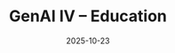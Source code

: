 ---
layout: lecture
published: true    # jekyll on to ensure lecture content is rendered
released: true    # custom variable to display link on webpage
number: 9
week: 9
date: 2025-10-23
presented_by: Lisa Yan
title: GenAI IV – Education
files:
  slides: https://drive.google.com/file/d/1S18X9D4c3R-9sM7vIcgE78GkxxY7kNLF/view?usp=sharing
  survey:
    name:
    link:
    required:
  additional_files:
readings: 
  - name: "The Whole of the Whole Earth Catalog Is Now Online"
    link: "https://www.wired.com/story/whole-earth-catalog-now-online-internet-archive/"
    target:
    author: Boone Ashworth
    publisher: Wired
    year: 2023
    type: required
    is_h195: 
    edpost: https://edstem.org/us/courses/73099/discussion/6442597
  - name: "Don’t Be Evil: Fred Turner on Utopias, Frontiers, and Brogrammers"
    link: "https://logicmag.io/justice/fred-turner-dont-be-evil/"
    target:
    author: 
    publisher: Logic(s)
    year: 2017
    type: required
    is_h195:
    edpost: https://edstem.org/us/courses/73099/discussion/6442596
  - name: "There is no 'Nice' Web. Yet."
    link: "https://lagunab.com/magazine/essay-there-is-no-nice-web-yet-by-bri-griffin"
    target:
    author: Bri Griffin
    publisher: Laguna~B
    year: 2025
    type: required
    is_h195:
    edpost: https://edstem.org/us/courses/73099/discussion/6443308
  - name: Whole Earth Index (explore!)
    link: https://wholeearth.info/
    target: 
    author:
    publisher: 
    year:
    misc: 
    type: recommended
    is_h195:
    edpost: https://edstem.org/us/courses/73099/discussion/6442595
  - name: "What the Silicon Valley Prophet Sees on the Horizon"
    link: https://www.nytimes.com/2022/03/23/technology/stewart-brand-tech-personal-computer.html
    target: 
    author: John Markoff
    publisher: New York Times
    year: 2022
    misc: 
    type: recommended
    is_h195:
    edpost: https://edstem.org/us/courses/73099/discussion/6442594
  - name: "The Whole Earth CataBlog"
    link: https://sophiawliu.com/blog.phia/the-whole-earth-catablog/
    target: 
    author: Sophia Liu
    publisher:
    year: 2024
    misc: 
    type: optional
    is_h195:
    edpost: https://edstem.org/us/courses/73099/discussion/6442593

---